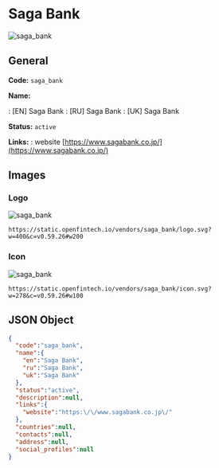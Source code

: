 
# Saga Bank 
![saga_bank](https://static.openfintech.io/vendors/saga_bank/logo.svg?w=400&c=v0.59.26#w200)  

## General 
 
**Code:** `saga_bank` 
 
**Name:** 
 
:	[EN] Saga Bank 
:	[RU] Saga Bank 
:	[UK] Saga Bank 
 
**Status:** `active` 
 
**Links:** 
: website [https://www.sagabank.co.jp/](https://www.sagabank.co.jp/) 
 

## Images 

### Logo 
 
![saga_bank](https://static.openfintech.io/vendors/saga_bank/logo.svg?w=400&c=v0.59.26#w200)  

```
https://static.openfintech.io/vendors/saga_bank/logo.svg?w=400&c=v0.59.26#w200
```  

### Icon 
 
![saga_bank](https://static.openfintech.io/vendors/saga_bank/icon.svg?w=278&c=v0.59.26#w100)  

```
https://static.openfintech.io/vendors/saga_bank/icon.svg?w=278&c=v0.59.26#w100
```  

## JSON Object 

```json
{
  "code":"saga_bank",
  "name":{
    "en":"Saga Bank",
    "ru":"Saga Bank",
    "uk":"Saga Bank"
  },
  "status":"active",
  "description":null,
  "links":{
    "website":"https:\/\/www.sagabank.co.jp\/"
  },
  "countries":null,
  "contacts":null,
  "address":null,
  "social_profiles":null
}
```  
